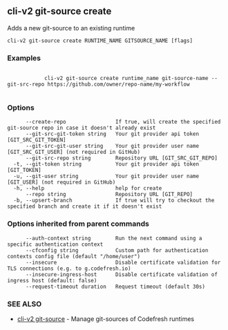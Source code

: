 ## cli-v2 git-source create

Adds a new git-source to an existing runtime

```
cli-v2 git-source create RUNTIME_NAME GITSOURCE_NAME [flags]
```

### Examples

```

            cli-v2 git-source create runtime_name git-source-name --git-src-repo https://github.com/owner/repo-name/my-workflow
        
```

### Options

```
      --create-repo                If true, will create the specified git-source repo in case it doesn't already exist
      --git-src-git-token string   Your git provider api token [GIT_SRC_GIT_TOKEN]
      --git-src-git-user string    Your git provider user name [GIT_SRC_GIT_USER] (not required in GitHub)
      --git-src-repo string        Repository URL [GIT_SRC_GIT_REPO]
  -t, --git-token string           Your git provider api token [GIT_TOKEN]
  -u, --git-user string            Your git provider user name [GIT_USER] (not required in GitHub)
  -h, --help                       help for create
      --repo string                Repository URL [GIT_REPO]
  -b, --upsert-branch              If true will try to checkout the specified branch and create it if it doesn't exist
```

### Options inherited from parent commands

```
      --auth-context string        Run the next command using a specific authentication context
      --cfconfig string            Custom path for authentication contexts config file (default "/home/user")
      --insecure                   Disable certificate validation for TLS connections (e.g. to g.codefresh.io)
      --insecure-ingress-host      Disable certificate validation of ingress host (default: false)
      --request-timeout duration   Request timeout (default 30s)
```

### SEE ALSO

* [cli-v2 git-source](cli-v2_git-source.md)	 - Manage git-sources of Codefresh runtimes

